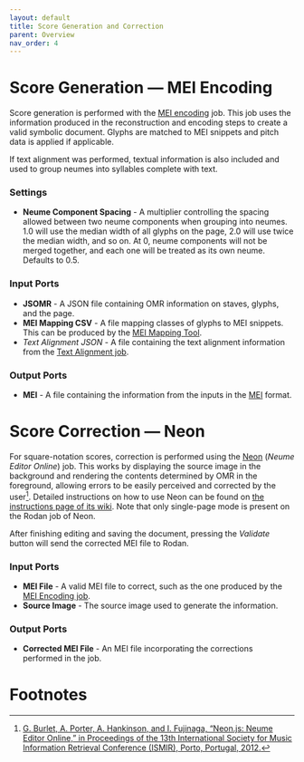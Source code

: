```yaml
---
layout: default
title: Score Generation and Correction
parent: Overview
nav_order: 4
---
```


# Score Generation &mdash; MEI Encoding

Score generation is performed with the [MEI encoding](https://github.com/DDMAL/MEI_encoding) job.
This job uses the information produced in the reconstruction and encoding steps to create a valid symbolic document.
Glyphs are matched to MEI snippets and pitch data is applied if applicable.

If text alignment was performed, textual information is also included and used to group neumes into syllables complete with text.

### Settings

* **Neume Component Spacing** - A multiplier controlling the spacing allowed between two neume components when grouping into neumes. 1.0 will use the median width of all glyphs on the page, 2.0 will use twice the median width, and so on. At 0, neume components will not be merged together, and each one will be treated as its own neume. Defaults to 0.5.

### Input Ports

* **JSOMR** - A JSON file containing OMR information on staves, glyphs, and the page.
* **MEI Mapping CSV** - A file mapping classes of glyphs to MEI snippets.
This can be produced by the [MEI Mapping Tool](https://github.com/DDMAL/mei-mapping-tool).
* *Text Alignment JSON* - A file containing the text alignment information
from the [Text Alignment job]({{site.baseurl}}/overview/reconstruction-and-encoding#text-alignment).

### Output Ports

* **MEI** - A file containing the information from the inputs in the [MEI](https://music-encoding.org) format.

# Score Correction &mdash; Neon

For square-notation scores, correction is performed using the [Neon](https://github.com/DDMAL/Neon/) (*Neume Editor Online*) job.
This works by displaying the source image in the background and rendering the contents determined by OMR in the foreground,
allowing errors to be easily perceived and corrected by the user[^1].
Detailed instructions on how to use Neon can be found on [the instructions page of its wiki](https://github.com/DDMAL/Neon/wiki/Instructions).
Note that only single-page mode is present on the Rodan job of Neon.

After finishing editing and saving the document, pressing the *Validate* button will send the corrected MEI file to Rodan.

### Input Ports

* **MEI File** - A valid MEI file to correct, such as the one produced
by the [MEI Encoding job](#score-generation--mei-encoding).
* **Source Image** - The source image used to generate the information.

### Output Ports

* **Corrected MEI File** - An MEI file incorporating the corrections performed in the job.

# Footnotes

[^1]: [G. Burlet, A. Porter, A. Hankinson, and I. Fujinaga, “Neon.js: Neume Editor Online,” in Proceedings of the 13th International Society for Music Information Retrieval Conference (ISMIR), Porto, Portugal, 2012.](https://archives.ismir.net/ismir2012/paper/000121.pdf)
